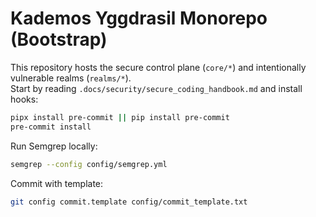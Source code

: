 # Kademos Yggdrasil Monorepo (Bootstrap)

This repository hosts the secure control plane (`core/*`) and intentionally vulnerable realms (`realms/*`).  
Start by reading `.docs/security/secure_coding_handbook.md` and install hooks:

```bash
pipx install pre-commit || pip install pre-commit
pre-commit install
```

Run Semgrep locally:
```bash
semgrep --config config/semgrep.yml
```

Commit with template:
```bash
git config commit.template config/commit_template.txt
```
